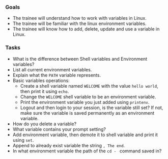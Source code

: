 
### Goals
- The trainee will understand how to work with variables in Linux.
- The trainee will be familiar with the linux environment variables.
- The trainee will know how to add, delete, update and use a variable in Linux.

### Tasks
- What is the difference between Shell variables and Environment variables?
- List all current environment variables.
- Explain what the `PATH` variable represents.
- Basic variables operations: 
  - Create a shell variable named `WELCOME` with the value `hello world`, then print it using `echo`.
  - Change the `WELCOME` shell variable to be an environment variable.
  - Print the environment variable you just added using `printenv`.
  - Logout and then login to your session, is the variable still set?
  If not, make sure the variable is saved permanently as an environment variable.
- How do you delete a variable?
- What variable contains your prompt setting?
- Add environment variable, then demote it to shell variable and print it using `set`.
- Append to already exist variable the string `, The end`.
- In what environment variable the path of the `cd - ` command saved in?
